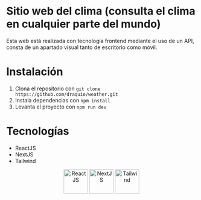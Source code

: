 # Sitio web del clima (consulta el clima en cualquier parte del mundo)
Esta web está realizada con tecnología frontend mediante el uso de un API, consta de un apartado visual tanto de escritorio como móvil.

# Instalación
1. Clona el repositorio con `git clone https://github.com/draquio/weather.git`
2. Instala dependencias con `npm install`
3. Levanta el proyecto con `npm run dev`

# Tecnologías
- ReactJS
- NextJS
- Tailwind
<p align="center">
<img src="https://cdn0.iconfinder.com/data/icons/logos-brands-in-colors/128/react_color-256.png" alt="ReactJS" width="64" height="64"/>
<img src="https://cdn1.iconfinder.com/data/icons/akar-vol-1/24/nextjs-fill-256.png" alt="NextJS" width="64" height="64"/>
<img src="https://cdn3.iconfinder.com/data/icons/teenyicons-solid-vol-3/15/tailwind-256.png" alt="Tailwind" width="64" height="64"/>
</p>
